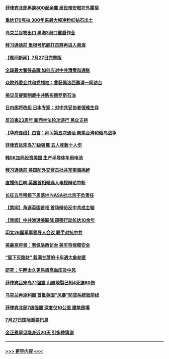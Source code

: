 #### [菲律宾北部再逾800起余震 居民难安眠在外露宿](../pages/prog202/a103489163.md?t=07281551) 
#### [重达170克拉 300年来最大纯净粉红钻石出土](../pages/prog202/a103489142.md?t=07281551) 
#### [乌克兰谷物出口 黑海3港口重启作业](../pages/prog202/a103489054.md?t=07281551) 
#### [拜习通话前 里根号航舰打击群再进入南海](../pages/prog202/a103488991.md?t=07281551) 
#### [【晚间新闻】7月27日完整版](../pages/prog202/a103488973.md?t=07281551) 
#### [全球最大奢侈品牌 如何应对中共清零和通胀](../pages/prog202/a103488770.md?t=07281551) 
#### [众院外委会共和党领袖：曾获佩洛西邀请一同访台](../pages/prog202/a103488740.md?t=07281551) 
#### [美议员提案制裁中共购买俄罗斯石油](../pages/prog202/a103488657.md?t=07281551) 
#### [日内阁将改组 日本专家：对中共妥协者很难生存](../pages/prog202/a103488690.md?t=07281551) 
#### [反迫害23周年 新西兰法轮功游行 民众支持](../pages/prog202/a103488702.md?t=07281551) 
#### [【华府连线】白宫：拜习第五次通话 聚焦台湾和俄乌战争](../pages/prog202/a103488679.md?t=07281551) 
#### [菲律宾吕宋岛7.1级强震 五人死数十人伤](../pages/prog202/a103488677.md?t=07281551) 
#### [韩SK加码投资美国 生产半导体车用电池](../pages/prog202/a103488688.md?t=07281551) 
#### [拜习通话前 美国防外交官员批共军南海挑衅](../pages/prog202/a103488675.md?t=07281551) 
#### [直播传巨响 英国首相候选人电视辩论中断](../pages/prog202/a103488681.md?t=07281551) 
#### [长征五号残骸下周落地 NASA批北京不负责任](../pages/prog202/a103488554.md?t=07281551) 
#### [【禁闻】角逐英国首相 首场辩论反中共成主轴](../pages/prog202/a103488572.md?t=07281551) 
#### [【禁闻】中共渗透美联储 窃密行动长达10余年](../pages/prog202/a103488568.md?t=07281551) 
#### [印太26国军事领导人会议 联手对抗中共](../pages/prog202/a103488539.md?t=07281551) 
#### [美最高将领︰若佩洛西访台 美军将保障安全](../pages/prog202/a103488528.md?t=07281551) 
#### [“留下买路财” 载满甘蔗的卡车遇大象劫匪](../pages/prog202/a103488432.md?t=07281551) 
#### [研究：午睡太久更易患高血压及中风](../pages/prog202/a103488420.md?t=07281551) 
#### [菲律宾吕宋岛7.1强震 山崩地裂已知4死逾60伤](../pages/prog202/a103488435.md?t=07281551) 
#### [乌克兰再添利器 首批英国“风暴”防空系统抵前线](../pages/prog202/a103488407.md?t=07281551) 
#### [菲律宾北部7级强震 深度仅10公里 建筑倒塌](../pages/prog202/a103488411.md?t=07281551) 
#### [7月27日国际重要讯息](../pages/prog202/a103488409.md?t=07281551) 
#### [金正恩罕见隐身近20天 引多种猜测](../pages/prog202/a103488400.md?t=07281551) 

----
#### [ >>> 更早内容 <<< ](../indexes/prog202-earlier.md)
